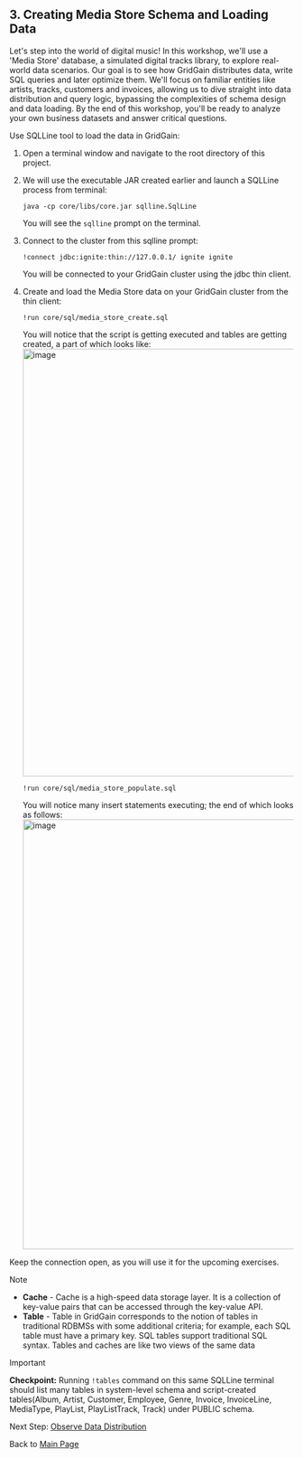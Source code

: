 ## 3. Creating Media Store Schema and Loading Data

Let's step into the world of digital music! In this workshop, we'll use a 'Media Store' database, a simulated digital tracks library, to explore real-world data scenarios. Our goal is to see how GridGain distributes data, write SQL queries and later optimize them. We'll focus on familiar entities like artists, tracks, customers and invoices, allowing us to dive straight into data distribution and query logic, bypassing the complexities of schema design and data loading. By the end of this workshop, you'll be ready to analyze your own business datasets and answer critical questions.

Use SQLLine tool to load the data in GridGain:

1. Open a terminal window and navigate to the root directory of this project.
   
2. We will use the executable JAR created earlier and launch a SQLLine process from terminal:
 
    <pre><code>java -cp core/libs/core.jar sqlline.SqlLine</code></pre>
    You will see the `sqlline` prompt on the terminal.
   
3. Connect to the cluster from this sqlline prompt:
   <pre><code>!connect jdbc:ignite:thin://127.0.0.1/ ignite ignite</code></pre>
   You will be connected to your GridGain cluster using the jdbc thin client.

4. Create and load the Media Store data on your GridGain cluster from the thin client:
    <pre><code>!run core/sql/media_store_create.sql</code></pre>

   You will notice that the script is getting executed and tables are getting created, a part of which looks like:
   <img width="757" alt="image" src="https://github.com/user-attachments/assets/a47ba77a-e273-4a02-882c-da35796cae28" />

    <pre><code>!run core/sql/media_store_populate.sql</code></pre>
   
   You will notice many insert statements executing; the end of which looks as follows:
   <img width="761" alt="image" src="https://github.com/user-attachments/assets/063b9413-4a5d-43c7-9796-dfb684574876" />

Keep the connection open, as you will use it for the upcoming exercises.
> [!note]
> - __Cache__ - Cache is a high-speed data storage layer. It is a collection of key-value pairs that can be accessed through the key-value API.
> - __Table__ - Table in GridGain corresponds to the notion of tables in traditional RDBMSs with some additional criteria; for example, each SQL table must have a primary key. SQL tables support traditional SQL syntax. Tables and caches are like two views of the same data

> [!important]
> **Checkpoint:** Running `!tables` command on this same SQLLine terminal should list many tables in system-level schema and script-created tables(Album, Artist, Customer, Employee, Genre, Invoice, InvoiceLine, MediaType, PlayList, PlayListTrack, Track) under PUBLIC schema.

Next Step: [Observe Data Distribution](PartitionedData.md)

Back to [Main Page](../README.md/#step-by-step-guide)
